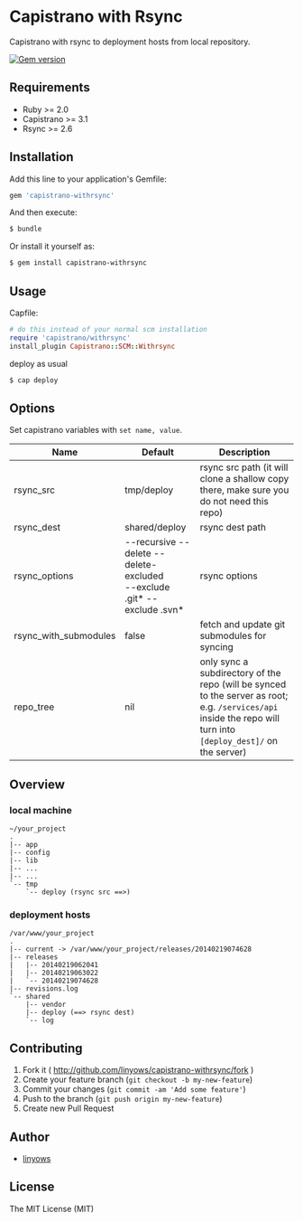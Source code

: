 Capistrano with Rsync
=====================

Capistrano with rsync to deployment hosts from local repository.

[![Gem version](https://img.shields.io/gem/v/capistrano-withrsync.svg?style=flat-square)][gem]

[capistrano]: https://github.com/capistrano/capistrano
[gem]: https://rubygems.org/gems/capistrano-withrsync

Requirements
------------

- Ruby >= 2.0
- Capistrano >= 3.1
- Rsync >= 2.6

Installation
------------

Add this line to your application's Gemfile:

```ruby
gem 'capistrano-withrsync'
```

And then execute:

```sh
$ bundle
```

Or install it yourself as:

```sh
$ gem install capistrano-withrsync
```

Usage
-----

Capfile:

```ruby
# do this instead of your normal scm installation
require 'capistrano/withrsync'
install_plugin Capistrano::SCM::Withrsync
```

deploy as usual

```sh
$ cap deploy
```

Options
-------

Set capistrano variables with `set name, value`.

Name                  | Default                                                                    | Description
-------------         | --------                                                                   | ------------
rsync_src             | tmp/deploy                                                                 | rsync src path (it will clone a shallow copy there, make sure you do not need this repo)
rsync_dest            | shared/deploy                                                              | rsync dest path
rsync_options         | --recursive --delete --delete-excluded <br>--exclude .git* --exclude .svn* | rsync options
rsync_with_submodules | false                                                                      | fetch and update git submodules for syncing
repo_tree             | nil                                                                        | only sync a subdirectory of the repo (will be synced to the server as root; e.g. `/services/api` inside the repo will turn into `[deploy_dest]/` on the server)

Overview
--------

### local machine

```log
~/your_project
.
|-- app
|-- config
|-- lib
|-- ...
|-- ...
`-- tmp
    `-- deploy (rsync src ==>)
```

### deployment hosts

```log
/var/www/your_project
.
|-- current -> /var/www/your_project/releases/20140219074628
|-- releases
|   |-- 20140219062041
|   |-- 20140219063022
|   `-- 20140219074628
|-- revisions.log
`-- shared
    |-- vendor
    |-- deploy (==> rsync dest)
    `-- log
```

Contributing
------------

1. Fork it ( http://github.com/linyows/capistrano-withrsync/fork )
2. Create your feature branch (`git checkout -b my-new-feature`)
3. Commit your changes (`git commit -am 'Add some feature'`)
4. Push to the branch (`git push origin my-new-feature`)
5. Create new Pull Request


Author
------

- [linyows][linyows]

[linyows]: https://github.com/linyows

License
-------

The MIT License (MIT)
